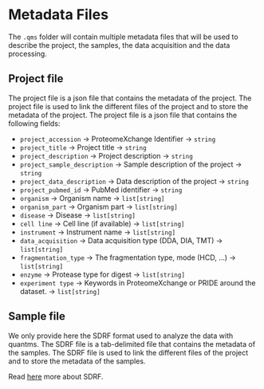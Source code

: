 # Metadata Files

The `.qms` folder will contain multiple metadata files that will be used to describe the project, the samples, the data acquisition and the data processing. 

## Project file

The project file is a json file that contains the metadata of the project. The project file is used to link the different files of the project and to store the metadata of the project. 
The project file is a json file that contains the following fields:

- `project_accession` -> ProteomeXchange Identifier -> `string`
- `project_title` -> Project title -> `string` 
- `project_description` -> Project description -> `string`
- `project_sample_description` -> Sample description of the project -> `string` 
- `project_data_description` -> Data description of the project -> `string`
- `project_pubmed_id` -> PubMed identifier -> `string`
- `organism` -> Organism name -> `list[string]`
- `organism_part` -> Organism part -> `list[string]`
- `disease` -> Disease -> `list[string]`
- `cell line` -> Cell line (if available) -> `list[string]`
- `instrument` -> Instrument name -> `list[string]`
- `data_acquisition` -> Data acquisition type (DDA, DIA, TMT) -> `list[string]`
- `fragmentation_type` -> The fragmentation type, mode (HCD, ...) -> `list[string]`
- `enzyme` -> Protease type for digest -> `list[string]`
- `experiment type` -> Keywords in ProteomeXchange or PRIDE around the dataset. -> `list[string]`

## Sample file

We only provide here the SDRF format used to analyze the data with quantms. The SDRF file is a tab-delimited file that contains the metadata of the samples. 
The SDRF file is used to link the different files of the project and to store the metadata of the samples.

Read [here](https://github.com/bigbio/proteomics-sample-metadata/tree/master/sdrf-proteomics) more about SDRF. 
